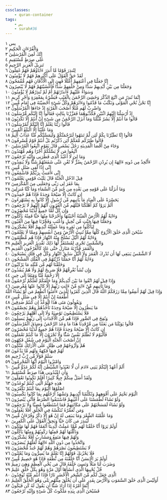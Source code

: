 ```yaml
---
cssclasses:
    - quran-container
tags:
    - يس
    - surah#36
---
```


يس  ١<br>
وَالْقُرْءَانِ الْحَكِيمِ  ٢<br>
إِنَّكَ لَمِنَ الْمُرْسَلِينَ  ٣<br>
عَلَى صِرَطٍ مُّسْتَقِيمٍ  ٤<br>
تَنزِيلَ الْعَزِيزِ الرَّحِيمِ  ٥<br>
لِتُنذِرَ قَوْمًا مَّا أُنذِرَ ءَابَاؤُهُمْ فَهُمْ غَفِلُونَ  ٦<br>
لَقَدْ حَقَّ الْقَوْلُ عَلَى أَكْثَرِهِمْ فَهُمْ لَا يُؤْمِنُونَ  ٧<br>
إِنَّا جَعَلْنَا فِى أَعْنَقِهِمْ أَغْلَلًا فَهِىَ إِلَى الْأَذْقَانِ فَهُم مُّقْمَحُونَ  ٨<br>
وَجَعَلْنَا مِن بَيْنِ أَيْدِيهِمْ سَدًّا وَمِنْ خَلْفِهِمْ سَدًّا فَأَغْشَيْنَهُمْ فَهُمْ لَا يُبْصِرُونَ  ٩<br>
وَسَوَاءٌ عَلَيْهِمْ ءَأَنذَرْتَهُمْ أَمْ لَمْ تُنذِرْهُمْ لَا يُؤْمِنُونَ  ١۰<br>
إِنَّمَا تُنذِرُ مَنِ اتَّبَعَ الذِّكْرَ وَخَشِىَ الرَّحْمَنَ بِالْغَيْبِ فَبَشِّرْهُ بِمَغْفِرَةٍ وَأَجْرٍ كَرِيمٍ  ١١<br>
إِنَّا نَحْنُ نُحْىِ الْمَوْتَى وَنَكْتُبُ مَا قَدَّمُوا وَءَاثَرَهُمْ وَكُلَّ شَىْءٍ أَحْصَيْنَهُ فِى إِمَامٍ مُّبِينٍ  ١٢<br>
وَاضْرِبْ لَهُم مَّثَلًا أَصْحَبَ الْقَرْيَةِ إِذْ جَاءَهَا الْمُرْسَلُونَ  ١٣<br>
إِذْ أَرْسَلْنَا إِلَيْهِمُ اثْنَيْنِ فَكَذَّبُوهُمَا فَعَزَّزْنَا بِثَالِثٍ فَقَالُوا إِنَّا إِلَيْكُم مُّرْسَلُونَ  ١٤<br>
قَالُوا مَا أَنتُمْ إِلَّا بَشَرٌ مِّثْلُنَا وَمَا أَنزَلَ الرَّحْمَنُ مِن شَىْءٍ إِنْ أَنتُمْ إِلَّا تَكْذِبُونَ  ١٥<br>
قَالُوا رَبُّنَا يَعْلَمُ إِنَّا إِلَيْكُمْ لَمُرْسَلُونَ  ١٦<br>
وَمَا عَلَيْنَا إِلَّا الْبَلَغُ الْمُبِينُ  ١٧<br>
قَالُوا إِنَّا تَطَيَّرْنَا بِكُمْ لَئِن لَّمْ تَنتَهُوا لَنَرْجُمَنَّكُمْ وَلَيَمَسَّنَّكُم مِّنَّا عَذَابٌ أَلِيمٌ  ١٨<br>
قَالُوا طَئِرُكُم مَّعَكُمْ أَئِن ذُكِّرْتُم بَلْ أَنتُمْ قَوْمٌ مُّسْرِفُونَ  ١٩<br>
وَجَاءَ مِنْ أَقْصَا الْمَدِينَةِ رَجُلٌ يَسْعَى قَالَ يَقَوْمِ اتَّبِعُوا الْمُرْسَلِينَ  ٢۰<br>
اتَّبِعُوا مَن لَّا يَسَْٔلُكُمْ أَجْرًا وَهُم مُّهْتَدُونَ  ٢١<br>
وَمَا لِىَ لَا أَعْبُدُ الَّذِى فَطَرَنِى وَإِلَيْهِ تُرْجَعُونَ  ٢٢<br>
ءَأَتَّخِذُ مِن دُونِهِ ءَالِهَةً إِن يُرِدْنِ الرَّحْمَنُ بِضُرٍّ لَّا تُغْنِ عَنِّى شَفَعَتُهُمْ شَئًْا وَلَا يُنقِذُونِ  ٢٣<br>
إِنِّى إِذًا لَّفِى ضَلَلٍ مُّبِينٍ  ٢٤<br>
إِنِّى ءَامَنتُ بِرَبِّكُمْ فَاسْمَعُونِ  ٢٥<br>
قِيلَ ادْخُلِ الْجَنَّةَ قَالَ يَلَيْتَ قَوْمِى يَعْلَمُونَ  ٢٦<br>
بِمَا غَفَرَ لِى رَبِّى وَجَعَلَنِى مِنَ الْمُكْرَمِينَ  ٢٧<br>
وَمَا أَنزَلْنَا عَلَى قَوْمِهِ مِن بَعْدِهِ مِن جُندٍ مِّنَ السَّمَاءِ وَمَا كُنَّا مُنزِلِينَ  ٢٨<br>
إِن كَانَتْ إِلَّا صَيْحَةً وَحِدَةً فَإِذَا هُمْ خَمِدُونَ  ٢٩<br>
يَحَسْرَةً عَلَى الْعِبَادِ مَا يَأْتِيهِم مِّن رَّسُولٍ إِلَّا كَانُوا بِهِ يَسْتَهْزِءُونَ  ٣۰<br>
أَلَمْ يَرَوْا كَمْ أَهْلَكْنَا قَبْلَهُم مِّنَ الْقُرُونِ أَنَّهُمْ إِلَيْهِمْ لَا يَرْجِعُونَ  ٣١<br>
وَإِن كُلٌّ لَّمَّا جَمِيعٌ لَّدَيْنَا مُحْضَرُونَ  ٣٢<br>
وَءَايَةٌ لَّهُمُ الْأَرْضُ الْمَيْتَةُ أَحْيَيْنَهَا وَأَخْرَجْنَا مِنْهَا حَبًّا فَمِنْهُ يَأْكُلُونَ  ٣٣<br>
وَجَعَلْنَا فِيهَا جَنَّتٍ مِّن نَّخِيلٍ وَأَعْنَبٍ وَفَجَّرْنَا فِيهَا مِنَ الْعُيُونِ  ٣٤<br>
لِيَأْكُلُوا مِن ثَمَرِهِ وَمَا عَمِلَتْهُ أَيْدِيهِمْ أَفَلَا يَشْكُرُونَ  ٣٥<br>
سُبْحَنَ الَّذِى خَلَقَ الْأَزْوَجَ كُلَّهَا مِمَّا تُنبِتُ الْأَرْضُ وَمِنْ أَنفُسِهِمْ وَمِمَّا لَا يَعْلَمُونَ  ٣٦<br>
وَءَايَةٌ لَّهُمُ الَّيْلُ نَسْلَخُ مِنْهُ النَّهَارَ فَإِذَا هُم مُّظْلِمُونَ  ٣٧<br>
وَالشَّمْسُ تَجْرِى لِمُسْتَقَرٍّ لَّهَا ذَلِكَ تَقْدِيرُ الْعَزِيزِ الْعَلِيمِ  ٣٨<br>
وَالْقَمَرَ قَدَّرْنَهُ مَنَازِلَ حَتَّى عَادَ كَالْعُرْجُونِ الْقَدِيمِ  ٣٩<br>
لَا الشَّمْسُ يَنبَغِى لَهَا أَن تُدْرِكَ الْقَمَرَ وَلَا الَّيْلُ سَابِقُ النَّهَارِ وَكُلٌّ فِى فَلَكٍ يَسْبَحُونَ  ٤۰<br>
وَءَايَةٌ لَّهُمْ أَنَّا حَمَلْنَا ذُرِّيَّتَهُمْ فِى الْفُلْكِ الْمَشْحُونِ  ٤١<br>
وَخَلَقْنَا لَهُم مِّن مِّثْلِهِ مَا يَرْكَبُونَ  ٤٢<br>
وَإِن نَّشَأْ نُغْرِقْهُمْ فَلَا صَرِيخَ لَهُمْ وَلَا هُمْ يُنقَذُونَ  ٤٣<br>
إِلَّا رَحْمَةً مِّنَّا وَمَتَعًا إِلَى حِينٍ  ٤٤<br>
وَإِذَا قِيلَ لَهُمُ اتَّقُوا مَا بَيْنَ أَيْدِيكُمْ وَمَا خَلْفَكُمْ لَعَلَّكُمْ تُرْحَمُونَ  ٤٥<br>
وَمَا تَأْتِيهِم مِّنْ ءَايَةٍ مِّنْ ءَايَتِ رَبِّهِمْ إِلَّا كَانُوا عَنْهَا مُعْرِضِينَ  ٤٦<br>
وَإِذَا قِيلَ لَهُمْ أَنفِقُوا مِمَّا رَزَقَكُمُ اللَّهُ قَالَ الَّذِينَ كَفَرُوا لِلَّذِينَ ءَامَنُوا أَنُطْعِمُ مَن لَّوْ يَشَاءُ اللَّهُ أَطْعَمَهُ إِنْ أَنتُمْ إِلَّا فِى ضَلَلٍ مُّبِينٍ  ٤٧<br>
وَيَقُولُونَ مَتَى هَذَا الْوَعْدُ إِن كُنتُمْ صَدِقِينَ  ٤٨<br>
مَا يَنظُرُونَ إِلَّا صَيْحَةً وَحِدَةً تَأْخُذُهُمْ وَهُمْ يَخِصِّمُونَ  ٤٩<br>
فَلَا يَسْتَطِيعُونَ تَوْصِيَةً وَلَا إِلَى أَهْلِهِمْ يَرْجِعُونَ  ٥۰<br>
وَنُفِخَ فِى الصُّورِ فَإِذَا هُم مِّنَ الْأَجْدَاثِ إِلَى رَبِّهِمْ يَنسِلُونَ  ٥١<br>
قَالُوا يَوَيْلَنَا مَن بَعَثَنَا مِن مَّرْقَدِنَا هَذَا مَا وَعَدَ الرَّحْمَنُ وَصَدَقَ الْمُرْسَلُونَ  ٥٢<br>
إِن كَانَتْ إِلَّا صَيْحَةً وَحِدَةً فَإِذَا هُمْ جَمِيعٌ لَّدَيْنَا مُحْضَرُونَ  ٥٣<br>
فَالْيَوْمَ لَا تُظْلَمُ نَفْسٌ شَئًْا وَلَا تُجْزَوْنَ إِلَّا مَا كُنتُمْ تَعْمَلُونَ  ٥٤<br>
إِنَّ أَصْحَبَ الْجَنَّةِ الْيَوْمَ فِى شُغُلٍ فَكِهُونَ  ٥٥<br>
هُمْ وَأَزْوَجُهُمْ فِى ظِلَلٍ عَلَى الْأَرَائِكِ مُتَّكُِٔونَ  ٥٦<br>
لَهُمْ فِيهَا فَكِهَةٌ وَلَهُم مَّا يَدَّعُونَ  ٥٧<br>
سَلَمٌ قَوْلًا مِّن رَّبٍّ رَّحِيمٍ  ٥٨<br>
وَامْتَزُوا الْيَوْمَ أَيُّهَا الْمُجْرِمُونَ  ٥٩<br>
أَلَمْ أَعْهَدْ إِلَيْكُمْ يَبَنِى ءَادَمَ أَن لَّا تَعْبُدُوا الشَّيْطَنَ إِنَّهُ لَكُمْ عَدُوٌّ مُّبِينٌ  ٦۰<br>
وَأَنِ اعْبُدُونِى هَذَا صِرَطٌ مُّسْتَقِيمٌ  ٦١<br>
وَلَقَدْ أَضَلَّ مِنكُمْ جِبِلًّا كَثِيرًا أَفَلَمْ تَكُونُوا تَعْقِلُونَ  ٦٢<br>
هَذِهِ جَهَنَّمُ الَّتِى كُنتُمْ تُوعَدُونَ  ٦٣<br>
اصْلَوْهَا الْيَوْمَ بِمَا كُنتُمْ تَكْفُرُونَ  ٦٤<br>
الْيَوْمَ نَخْتِمُ عَلَى أَفْوَهِهِمْ وَتُكَلِّمُنَا أَيْدِيهِمْ وَتَشْهَدُ أَرْجُلُهُم بِمَا كَانُوا يَكْسِبُونَ  ٦٥<br>
وَلَوْ نَشَاءُ لَطَمَسْنَا عَلَى أَعْيُنِهِمْ فَاسْتَبَقُوا الصِّرَطَ فَأَنَّى يُبْصِرُونَ  ٦٦<br>
وَلَوْ نَشَاءُ لَمَسَخْنَهُمْ عَلَى مَكَانَتِهِمْ فَمَا اسْتَطَعُوا مُضِيًّا وَلَا يَرْجِعُونَ  ٦٧<br>
وَمَن نُّعَمِّرْهُ نُنَكِّسْهُ فِى الْخَلْقِ أَفَلَا يَعْقِلُونَ  ٦٨<br>
وَمَا عَلَّمْنَهُ الشِّعْرَ وَمَا يَنبَغِى لَهُ إِنْ هُوَ إِلَّا ذِكْرٌ وَقُرْءَانٌ مُّبِينٌ  ٦٩<br>
لِّيُنذِرَ مَن كَانَ حَيًّا وَيَحِقَّ الْقَوْلُ عَلَى الْكَفِرِينَ  ٧۰<br>
أَوَلَمْ يَرَوْا أَنَّا خَلَقْنَا لَهُم مِّمَّا عَمِلَتْ أَيْدِينَا أَنْعَمًا فَهُمْ لَهَا مَلِكُونَ  ٧١<br>
وَذَلَّلْنَهَا لَهُمْ فَمِنْهَا رَكُوبُهُمْ وَمِنْهَا يَأْكُلُونَ  ٧٢<br>
وَلَهُمْ فِيهَا مَنَفِعُ وَمَشَارِبُ أَفَلَا يَشْكُرُونَ  ٧٣<br>
وَاتَّخَذُوا مِن دُونِ اللَّهِ ءَالِهَةً لَّعَلَّهُمْ يُنصَرُونَ  ٧٤<br>
لَا يَسْتَطِيعُونَ نَصْرَهُمْ وَهُمْ لَهُمْ جُندٌ مُّحْضَرُونَ  ٧٥<br>
فَلَا يَحْزُنكَ قَوْلُهُمْ إِنَّا نَعْلَمُ مَا يُسِرُّونَ وَمَا يُعْلِنُونَ  ٧٦<br>
أَوَلَمْ يَرَ الْإِنسَنُ أَنَّا خَلَقْنَهُ مِن نُّطْفَةٍ فَإِذَا هُوَ خَصِيمٌ مُّبِينٌ  ٧٧<br>
وَضَرَبَ لَنَا مَثَلًا وَنَسِىَ خَلْقَهُ قَالَ مَن يُحْىِ الْعِظَمَ وَهِىَ رَمِيمٌ  ٧٨<br>
قُلْ يُحْيِيهَا الَّذِى أَنشَأَهَا أَوَّلَ مَرَّةٍ وَهُوَ بِكُلِّ خَلْقٍ عَلِيمٌ  ٧٩<br>
الَّذِى جَعَلَ لَكُم مِّنَ الشَّجَرِ الْأَخْضَرِ نَارًا فَإِذَا أَنتُم مِّنْهُ تُوقِدُونَ  ٨۰<br>
أَوَلَيْسَ الَّذِى خَلَقَ السَّمَوَتِ وَالْأَرْضَ بِقَدِرٍ عَلَى أَن يَخْلُقَ مِثْلَهُم بَلَى وَهُوَ الْخَلَّقُ الْعَلِيمُ  ٨١<br>
إِنَّمَا أَمْرُهُ إِذَا أَرَادَ شَئًْا أَن يَقُولَ لَهُ كُن فَيَكُونُ  ٨٢<br>
فَسُبْحَنَ الَّذِى بِيَدِهِ مَلَكُوتُ كُلِّ شَىْءٍ وَإِلَيْهِ تُرْجَعُونَ  ٨٣<br>
